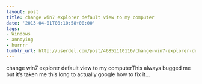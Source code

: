 ```yaml
---
layout: post
title: change win7 explorer default view to my computer
date: '2013-04-01T08:10:58+00:00'
tags:
- Windows
- annoying
- hurrrr
tumblr_url: http://userdel.com/post/46851110116/change-win7-explorer-default-view-to-my-computer
---
```

change win7 explorer default view to my computerThis always bugged me but it’s taken me this long to actually google how to fix it…
